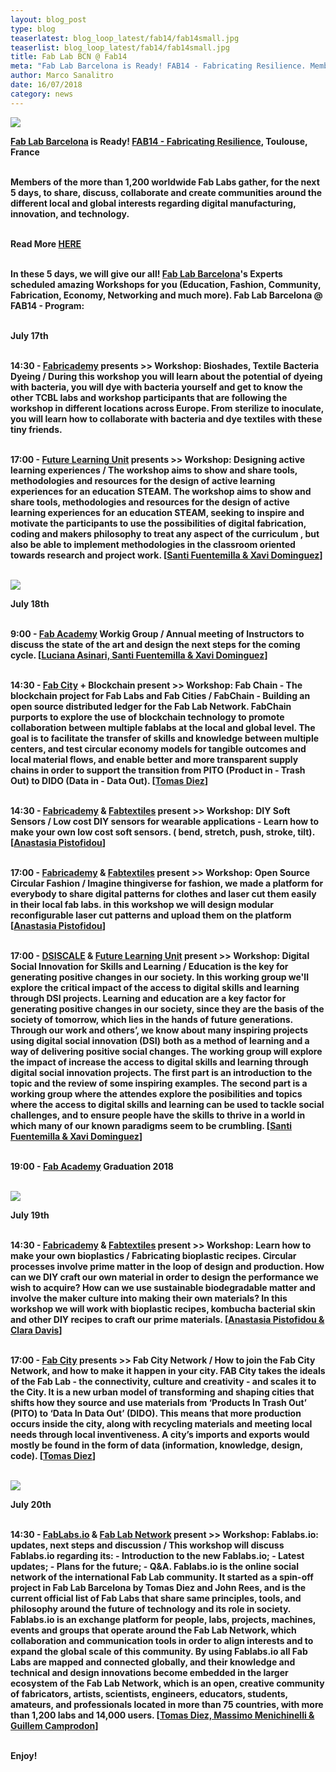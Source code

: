 ```yaml
---
layout: blog_post
type: blog
teaserlatest: blog_loop_latest/fab14/fab14small.jpg
teaserlist: blog_loop_latest/fab14/fab14small.jpg
title: Fab Lab BCN @ Fab14
meta: "Fab Lab Barcelona is Ready! FAB14 - Fabricating Resilience. Members of the more than 1,200 worldwide Fab Labs gather, for the next 5 days, to share, discuss, collaborate and create communities around the different local and global interests regarding digital manufacturing, innovation, and technology."
author: Marco Sanalitro
date: 16/07/2018 
category: news
---
```


<img src= "http://www.fablabbcn.org/img/blog/blog_loop_latest/fab14/fab141.jpg" align="middle"> 
<br>

<strong><a href="https://fablabbcn.org/index.html">Fab Lab Barcelona</a> is Ready! <strong><a href="https://fablabbcn.org/index.html">FAB14 - Fabricating Resilience</a>, Toulouse, France<br><br>

Members of the more than 1,200 worldwide Fab Labs gather, for the next 5 days, to share, discuss, collaborate and create communities around the different local and global interests regarding digital manufacturing, innovation, and technology.<br><br>

Read More <strong><a href="http://www.fab14.org/">HERE</a></strong><br><br>


In these 5 days, we will give our all! <strong><a href="https://fablabbcn.org/index.html">Fab Lab Barcelona</a></strong>'s Experts scheduled amazing Workshops for you (Education, Fashion, Community, Fabrication, Economy, Networking and much more). <strong>Fab Lab Barcelona @ FAB14 - Program:</strong><br><br>

<strong>July 17th</strong><br><br>

<strong>14:30 - <a href="http://textile-academy.org/join/">Fabricademy</a> presents >> Workshop: Bioshades, Textile Bacteria Dyeing</strong> / During this workshop you will learn about the potential of dyeing with bacteria, you will dye with bacteria yourself and get to know the other TCBL labs and workshop participants that are following the workshop in different locations across Europe. From sterilize to inoculate, you will learn how to collaborate with bacteria and dye textiles with these tiny friends.<br><br>

<strong>17:00 - <a href="https://twitter.com/FutureLearningU?lang=en">Future Learning Unit</a> presents >> Workshop: Designing active learning experiences</strong> / The workshop aims to show and share tools, methodologies and resources for the design of active learning experiences for an education STEAM. The workshop aims to show and share tools, methodologies and resources for the design of active learning experiences for an education STEAM, seeking to inspire and motivate the participants to use the possibilities of digital fabrication, coding and makers philosophy to treat any aspect of the curriculum , but also be able to implement methodologies in the classroom oriented towards research and project work. [<strong><a href="https://fablabbcn.org/about_us.html">Santi Fuentemilla & Xavi Dominguez</a></strong>]<br><br>

<img src= "http://www.fablabbcn.org/img/blog/blog_loop_latest/fab14/fab142.jpg" align="middle"> 
<br>

<strong>July 18th</strong><br><br>

<strong>9:00 - <a href="http://fabacademy.org/">Fab Academy</a> Workig Group</strong> / Annual meeting of Instructors to discuss the state of the art and design the next steps for the coming cycle. [<strong><a href="https://fablabbcn.org/about_us.html">Luciana Asinari, Santi Fuentemilla & Xavi Dominguez</a></strong>]<br><br>

<strong>14:30 - <a href="http://fab.city/">Fab City</a> + Blockchain present >> Workshop: Fab Chain - The blockchain project for Fab Labs and Fab Cities</strong> / FabChain - Building an open source distributed ledger for the Fab Lab Network. FabChain purports to explore the use of blockchain technology to promote collaboration between multiple fablabs at the local and global level. The goal is to facilitate the transfer of skills and knowledge between multiple centers, and test circular economy models for tangible outcomes and local material flows, and enable better and more transparent supply chains in order to support the transition from PITO (Product in - Trash Out) to DIDO (Data in - Data Out). [<strong><a href="https://fablabbcn.org/about_us.html">Tomas Diez</a></strong>]<br><br>

<strong>14:30 - <a href="http://textile-academy.org/join/">Fabricademy</a> & <a href="http://fabtextiles.org/">Fabtextiles</a> present >> Workshop: DIY Soft Sensors</strong> / Low cost DIY sensors for wearable applications - Learn how to make your own low cost soft sensors. ( bend, stretch, push, stroke, tilt).	[<strong><a href="https://fablabbcn.org/about_us.html">Anastasia Pistofidou</a></strong>]<br><br>

<strong>17:00 - <a href="http://textile-academy.org/join/">Fabricademy</a> & <a href="http://fabtextiles.org/">Fabtextiles</a> present >> Workshop: Open Source Circular Fashion</strong> / Imagine thingiverse for fashion, we made a platform for everybody to share digital patterns for clothes and laser cut them easily in their local fab labs. in this workshop we will design modular reconfigurable laser cut patterns and upload them on the platform	[<strong><a href="https://fablabbcn.org/about_us.html">Anastasia Pistofidou</a></strong>]<br><br>

<strong>17:00 - <a href="https://iaac.net/iaac/european-projects/dsiscale/">DSISCALE</a> & <a href="https://twitter.com/FutureLearningU?lang=en">Future Learning Unit</a> present >> Workshop: Digital Social Innovation for Skills and Learning</strong> / Education is the key for generating positive changes in our society. In this working group we'll explore the critical impact of the access to digital skills and learning through DSI projects. Learning and education are a key factor for generating positive changes in our society, since they are the basis of the society of tomorrow, which lies in the hands of future generations. Through our work and others’, we know about many inspiring projects using digital social innovation (DSI) both as a method of learning and a way of delivering positive social changes. The working group will explore the impact of increase the access to digital skills and learning through digital social innovation projects. The first part is an introduction to the topic and the review of some inspiring examples. The second part is a working group where the attendes explore the posibilities and topics where the access to digital skills and learning can be used to tackle social challenges, and to ensure people have the skills to thrive in a world in which many of our known paradigms seem to be crumbling. [<strong><a href="https://fablabbcn.org/about_us.html">Santi Fuentemilla & Xavi Dominguez</a></strong>]<br><br>

<strong>19:00 - <a href="http://fabacademy.org/">Fab Academy</a> Graduation 2018</strong><br><br>

<img src= "http://www.fablabbcn.org/img/blog/blog_loop_latest/fab14/fab143.jpg" align="middle"> 
<br>

<strong>July 19th</strong><br><br>

<strong>14:30 - <a href="http://textile-academy.org/join/">Fabricademy</a> & <a href="http://fabtextiles.org/">Fabtextiles</a> present >> Workshop: Learn how to make your own bioplastics</strong> / Fabricating bioplastic recipes. Circular processes involve prime matter in the loop of design and production. How can we DIY craft our own material in order to design the performance we wish to acquire? How can we use sustainable biodegradable matter and involve the maker culture into making their own materials? In this workshop we will work with bioplastic recipes, kombucha bacterial skin and other DIY recipes to craft our prime materials. [<strong><a href="https://fablabbcn.org/about_us.html">Anastasia Pistofidou & Clara Davis</a></strong>]<br><br>

<strong>17:00 - <a href="http://fab.city/">Fab City</a> presents >> Fab City Network</strong> / How to join the Fab City Network, and how to make it happen in your city. FAB City takes the ideals of the Fab Lab - the connectivity, culture and creativity - and scales it to the City. It is a new urban model of transforming and shaping cities that shifts how they source and use materials from ‘Products In Trash Out’ (PITO) to ‘Data In Data Out’ (DIDO). This means that more production occurs inside the city, along with recycling materials and meeting local needs through local inventiveness. A city’s imports and exports would mostly be found in the form of data (information, knowledge, design, code). [<strong><a href="https://fablabbcn.org/about_us.html">Tomas Diez</a></strong>]<br><br>

<img src= "http://www.fablabbcn.org/img/blog/blog_loop_latest/fab14/fab144.jpg" align="middle"> 
<br>

<strong>July 20th<br><br>

<strong>14:30 - <a href="http://fablabs.io/">FabLabs.io</a> & <a href="http://fablabs.io/">Fab Lab Network</a> present >> Workshop: Fablabs.io: updates, next steps and discussion</strong> / This workshop will discuss Fablabs.io regarding its: - Introduction to the new Fablabs.io; - Latest updates; - Plans for the future; - Q&A. Fablabs.io is the online social network of the international Fab Lab community. It started as a spin-off project in Fab Lab Barcelona by Tomas Diez and John Rees, and is the current official list of Fab Labs that share same principles, tools, and philosophy around the future of technology and its role in society. Fablabs.io is an exchange platform for people, labs, projects, machines, events and groups that operate around the Fab Lab Network, which collaboration and communication tools in order to align interests and to expand the global scale of this community. By using Fablabs.io all Fab Labs are mapped and connected globally, and their knowledge and technical and design innovations become embedded in the larger ecosystem of the Fab Lab Network, which is an open, creative community of fabricators, artists, scientists, engineers, educators, students, amateurs, and professionals located in more than 75 countries, with more than 1,200 labs and 14,000 users. [<strong><a href="https://fablabbcn.org/about_us.html">Tomas Diez, Massimo Menichinelli & Guillem Camprodon</a></strong>]<br><br>

Enjoy!<br><br>